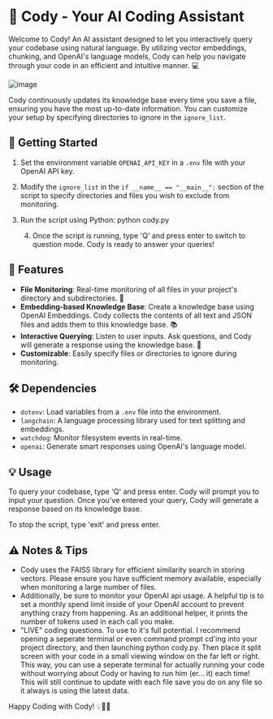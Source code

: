 # 🤖 Cody - Your AI Coding Assistant 

Welcome to Cody! An AI assistant designed to let you interactively query your codebase using natural language. By utilizing vector embeddings, chunking, and OpenAI's language models, Cody can help you navigate through your code in an efficient and intuitive manner. 💻

![image](https://github.com/ajhous44/cody/assets/42582780/f2a62a20-663c-4ec1-b000-67257331fb12)


Cody continuously updates its knowledge base every time you save a file, ensuring you have the most up-to-date information. You can customize your setup by specifying directories to ignore in the `ignore_list`.

## 🚀 Getting Started

1. Set the environment variable `OPENAI_API_KEY` in a `.env` file with your OpenAI API key.
2. Modify the `ignore_list` in the `if __name__ == "__main__":` section of the script to specify directories and files you wish to exclude from monitoring.
3. Run the script using Python: python cody.py

   4. Once the script is running, type 'Q' and press enter to switch to question mode. Cody is ready to answer your queries!

## 🎯 Features

- **File Monitoring**: Real-time monitoring of all files in your project's directory and subdirectories. 👀
- **Embedding-based Knowledge Base**: Create a knowledge base using OpenAI Embeddings. Cody collects the contents of all text and JSON files and adds them to this knowledge base. 📚
- **Interactive Querying**: Listen to user inputs. Ask questions, and Cody will generate a response using the knowledge base. 🧠
- **Customizable**: Easily specify files or directories to ignore during monitoring.

## 🛠 Dependencies

- `dotenv`: Load variables from a `.env` file into the environment.
- `langchain`: A language processing library used for text splitting and embeddings.
- `watchdog`: Monitor filesystem events in real-time.
- `openai`: Generate smart responses using OpenAI's language model.

## 💡 Usage

To query your codebase, type 'Q' and press enter. Cody will prompt you to input your question. Once you've entered your query, Cody will generate a response based on its knowledge base.

To stop the script, type 'exit' and press enter.

## ⚠️ Notes & Tips

- Cody uses the FAISS library for efficient similarity search in storing vectors. Please ensure you have sufficient memory available, especially when monitoring a large number of files.
- Additionally, be sure to monitor your OpenAI api usage. A helpful tip is to set a monthly spend limit inside of your OpenAI account to prevent anything crazy from happening. As an additional helper, it prints the number of tokens used in each call you make.
- "LIVE" coding questions. To use to it's full potential. I recommend opening a seperate terminal or even command prompt cd'ing into your project directory, and then launching python cody.py. Then place it split screen with your code in a small viewing window on the far left or right. This way, you can use a seperate terminal for actually running your code without worrying about Cody or having to run him (er... it) each time! This will still continue to update with each file save you do on any file so it always is using the latest data.


Happy Coding with Cody! 💡🚀🎉
